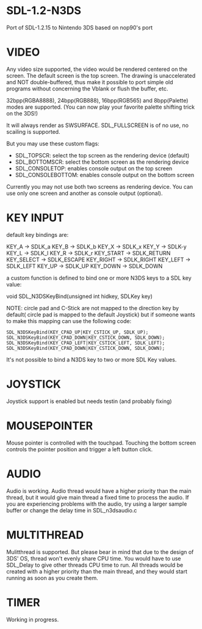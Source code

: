 # SDL-1.2-N3DS
Port of SDL-1.2.15 to Nintendo 3DS based on nop90's port

# VIDEO
Any video size supported, the video would be rendered centered on the screen. The default screen is the top screen. The drawing is unaccelerated and NOT double-buffered, thus make it possible to port simple old programs without concerning the Vblank or flush the buffer, etc.

32bpp(RGBA8888), 24bpp(RGB888), 16bpp(RGB565) and 8bpp(Palette) modes are supported. (You can now play your favorite palette shifting trick on the 3DS!)

It will always render as SWSURFACE. SDL_FULLSCREEN is of no use, no scailing is supported.

But you may use these custom flags:
- SDL_TOPSCR: select the top screen as the rendering device (default)
- SDL_BOTTOMSCR: select the bottom screen as the rendering device
- SDL_CONSOLETOP: enables console output on the top screen
- SDL_CONSOLEBOTTOM: enables console output on the bottom screen

Currently you may not use both two screens as rendering device. You can use only one screen and another as console output (optional).

# KEY INPUT

default key bindings are:

 KEY_A -> SDLK_a
 KEY_B -> SDLK_b
 KEY_X -> SDLK_x
 KEY_Y -> SDLK-y
 KEY_L -> SDLK_l
 KEY_R -> SDLK_r
 KEY_START -> SDLK_RETURN
 KEY_SELECT -> SDLK_ESCAPE
 KEY_RIGHT -> SDLK_RIGHT
 KEY_LEFT -> SDLK_LEFT
 KEY_UP -> SDLK_UP
 KEY_DOWN -> SDLK_DOWN
 
a custom function is defined to bind one or more N3DS keys to a SDL key value:

 void SDL_N3DSKeyBind(unsigned int hidkey, SDLKey key)

NOTE: circle pad and C-Stick are not mapped to the direction key by default( circle pad is mapped to the default Joystick) but if someone wants to make this mapping can use the following code:
	
	SDL_N3DSKeyBind(KEY_CPAD_UP|KEY_CSTICK_UP, SDLK_UP);
	SDL_N3DSKeyBind(KEY_CPAD_DOWN|KEY_CSTICK_DOWN, SDLK_DOWN);
	SDL_N3DSKeyBind(KEY_CPAD_LEFT|KEY_CSTICK_LEFT, SDLK_LEFT);
	SDL_N3DSKeyBind(KEY_CPAD_DOWN|KEY_CSTICK_DOWN, SDLK_DOWN);

It's not possible to bind a N3DS key to two or more SDL Key values.

# JOYSTICK

Joystick support is enabled but needs testin (and probably fixing)

# MOUSEPOINTER

Mouse pointer is controlled with the touchpad. Touching the bottom screen controls the pointer position and trigger a left button click.

# AUDIO

Audio is working. Audio thread would have a higher priority than the main thread, but it would give main thread a fixed time to process the audio. If you are experiencing problems with the audio, try using a larger sample buffer or change the delay time in SDL_n3dsaudio.c

# MULTITHREAD

Mulitthread is supported. But please bear in mind that due to the design of 3DS' OS, thread won't evenly share CPU time. You would have to use SDL_Delay to give other threads CPU time to run. All threads would be created with a higher priority than the main thread, and they would start running as soon as you create them.

# TIMER

Working in progress.